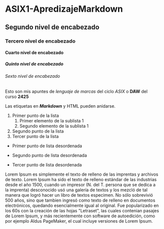 # ASIX1-ApredizajeMarkdown
## Segundo nivel de encabezado
### Tercero nivel de encabezado
#### Cuarto nivel de encabezado
##### Quinto nivel de encabezado
###### Sexto nivel de encabezado

Esto son mis apuntes de *lenguaje de marcas* del ciclo _ASIX_ o **DAW** del curso __2425__

Las etiquetas en **_Markdown_** y HTML pueden anidarse.

1. Primer punto de la lista
    1. Primer elemento de la sublista 1
    2. Segundo elemento de la sublista 1
2. Segundo punto de la lista
3. Tercer punto de la lista

* Primer punto de lista desordenada
- Segundo punto de lista desordenada
* Tercer punto de lista desordenada

Lorem Ipsum es simplemente el texto de relleno de las imprentas y archivos de texto. Lorem Ipsum ha sido el texto de relleno estándar de las industrias desde el año 1500, cuando un impresor (N. del T. persona que se dedica a la imprenta) desconocido usó una galería de textos y los mezcló de tal manera que logró hacer un libro de textos especimen. No sólo sobrevivió 500 años, sino que tambien ingresó como texto de relleno en documentos electrónicos, quedando esencialmente igual al original. Fue popularizado en los 60s con la creación de las hojas "Letraset", las cuales contenian pasajes de Lorem Ipsum, y más recientemente con software de autoedición, como por ejemplo Aldus PageMaker, el cual incluye versiones de Lorem Ipsum.
